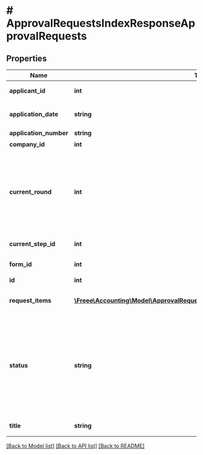 # # ApprovalRequestsIndexResponseApprovalRequests

## Properties

Name | Type | Description | Notes
------------ | ------------- | ------------- | -------------
**applicant_id** | **int** | 申請者のユーザーID |
**application_date** | **string** | 申請日 (yyyy-mm-dd) |
**application_number** | **string** | 申請No. |
**company_id** | **int** | 事業所ID |
**current_round** | **int** | 現在のround。差し戻し等により申請がstepの最初からやり直しになるとroundの値が増えます。 |
**current_step_id** | **int** | 現在承認ステップID |
**form_id** | **int** | 申請フォームID |
**id** | **int** | 各種申請ID |
**request_items** | [**\Freee\Accounting\Model\ApprovalRequestResponseApprovalRequestRequestItems[]**](ApprovalRequestResponseApprovalRequestRequestItems.md) | 各種申請の項目一覧（配列） |
**status** | **string** | 申請ステータス(draft:下書き, in_progress:申請中, approved:承認済, rejected:却下, feedback:差戻し) |
**title** | **string** | 申請タイトル |

[[Back to Model list]](../../README.md#models) [[Back to API list]](../../README.md#endpoints) [[Back to README]](../../README.md)
